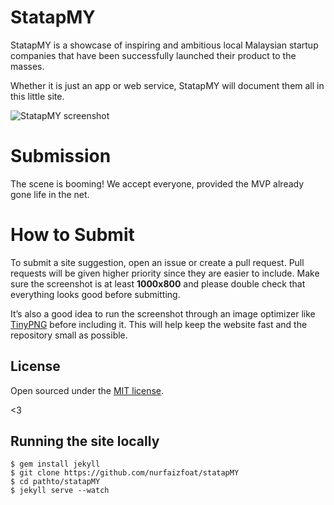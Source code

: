 # StatapMY

StatapMY is a showcase of inspiring and ambitious local Malaysian startup companies that have been successfully launched their product to the masses.

Whether it is just an app or web service, StatapMY will document them all in this little site.

![StatapMY screenshot](http://i.imgur.com/lzDDCdB.png)

# Submission

The scene is booming! We accept everyone, provided the MVP already gone life in the net.

# How to Submit

To submit a site suggestion, open an issue or create a pull request. Pull requests will be given higher priority since they are easier to include. Make sure the screenshot is at least **1000x800** and please double check that everything looks good before submitting.

It’s also a good idea to run the screenshot through an image optimizer like [TinyPNG](https://tinypng.com/) before including it. This will help keep the website fast and the repository small as possible.

## License

Open sourced under the [MIT license](LICENSE.md).

<3

## Running the site locally

```
$ gem install jekyll
$ git clone https://github.com/nurfaizfoat/statapMY
$ cd pathto/statapMY
$ jekyll serve --watch
```
